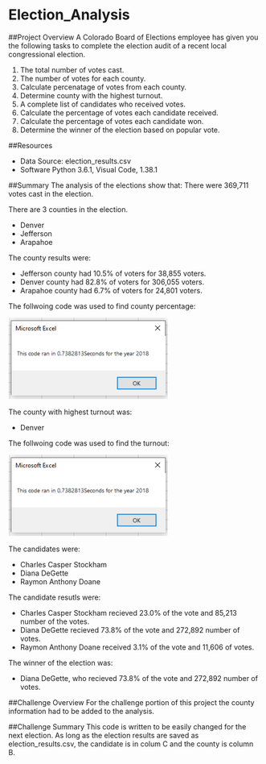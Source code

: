 # Election_Analysis

##Project Overview
A Colorado Board of Elections employee has given you the following tasks to complete the election audit of a recent local congressional election.

1. The total number of votes cast.
2. The number of votes for each county.
3. Calculate percenatage of votes from each county.
4. Determine county with the highest turnout.
5. A complete list of candidates who received votes.
6. Calculate the percentage of votes each candidate received.
7. Calculate the percentage of votes each candidate won.
8. Determine the winner of the election based on popular vote.

##Resources
- Data Source: election_results.csv
- Software Python 3.6.1, Visual Code, 1.38.1

##Summary
The analysis of the elections show that:
There were 369,711 votes cast in the election.

There are 3 counties in the election.
  - Denver
  - Jefferson
  - Arapahoe
  
The county results were:
  - Jefferson county had 10.5% of voters for 38,855 voters.
  - Denver county had 82.8% of voters for 306,055 voters.
  - Arapahoe county had 6.7% of voters for 24,801 voters.

The follwoing code was used to find county percentage:

![Get_Votes_Calculate_Percentage](https://github.com/joeapodaca/stock-analysis/blob/main/2018%20Analyze.PNG)
  
The county with highest turnout was:
 - Denver

The follwoing code was used to find the turnout:

![Determine_Winning_County](https://github.com/joeapodaca/stock-analysis/blob/main/2018%20Analyze.PNG)

The candidates were:
  - Charles Casper Stockham
  - Diana DeGette
  - Raymon Anthony Doane
  
 The candidate resutls were:
  - Charles Casper Stockham recieved 23.0% of the vote and 85,213 number of the votes.
  - Diana DeGette recieved 73.8% of the vote and 272,892 number of votes.
  - Raymon Anthony Doane received 3.1% of the vote  and 11,606 of votes.
  
 The winner of the election was:
 - Diana DeGette, who recieved 73.8% of the vote and 272,892 number of votes.
 
 ##Challenge Overview
 For the challenge portion of this project the county information had to be added to the analysis.
 
 ##Challenge Summary
 This code is written to be easily changed for the next election.  As long as the election results are saved as election_results.csv, the candidate is in colum C and     the county is column B.
